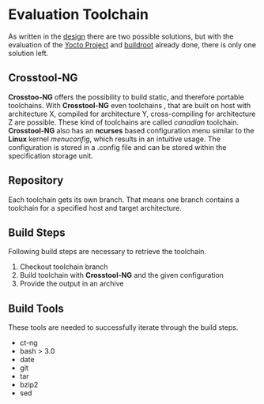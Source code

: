 # Evaluation Toolchain
As written in the [design](../design/toolchain.md) there are two possible
solutions, but with the evaluation of the [Yocto Project](yocto-project.md) and
[buildroot](buildroot.md) already done, there is only one solution left.

## Crosstool-NG
**Crosstoo-NG** offers the possibility to build static, and therefore portable
toolchains. With **Crosstool-NG** even toolchains , that are built on host with
architecture X, compiled for architecture Y, cross-compiling for architecture Z
are possible. These kind of toolchains are called *canadian* toolchain.
**Crosstool-NG** also has an **ncurses** based configuration menu similar to the
**Linux** kernel *menuconfig*, which results in an intuitive usage. The
configuration is stored in a .config file and can be stored within the
specification storage unit.

## Repository
Each toolchain gets its own branch. That means one branch contains a toolchain
for a specified host and target architecture.

## Build Steps
Following build steps are necessary to retrieve the toolchain.

1. Checkout toolchain branch
1. Build toolchain with **Crosstool-NG** and the given configuration
1. Provide the output in an archive


## Build Tools
These tools are needed to successfully iterate through the build steps.

* ct-ng 
* bash > 3.0
* date
* git
* tar
* bzip2
* sed

